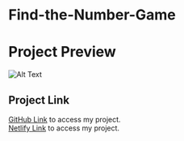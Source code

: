 # Find-the-Number-Game

# Project Preview

![Alt Text]()

## Project Link

<a href="https://asknksk.github.io/Find-the-Number-Game/" target="_blank">GitHub Link</a> to access my project.
<br>
<a href="https://games-guessnumber.netlify.app/" target="_blank">Netlify Link</a> to access my project.
